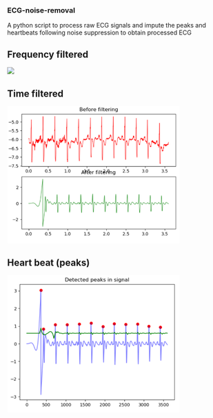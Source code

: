 ### ECG-noise-removal
A python script to process raw ECG signals and impute the peaks and heartbeats following noise suppression to obtain processed ECG
## Frequency filtered

<img src = images/fred-d.PNG width = 400>

## Time filtered

<img src = images/time-d.PNG width = 400>

## Heart beat (peaks)

<img src = images/heart-rate.PNG width = 400>

